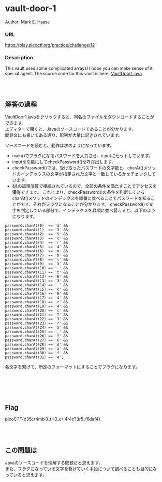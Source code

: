 # vault-door-1
Author: Mark E. Haase  

### URL
https://play.picoctf.org/practice/challenge/12  

### Description
This vault uses some complicated arrays! I hope you can make sense of it, special agent. The source code for this vault is here: [VaultDoor1.java](https://jupiter.challenges.picoctf.org/static/87e103a8db01087de9ccf5a7a022ddf8/VaultDoor1.java)  

<br>
<br>

## 解答の過程
VaultDoor1.javaをクリックすると、同名のファイルをダウンロードすることができます。  
エディターで開くと、Javaのソースコードであることが分かります。  
問題文にも書いてある通り、配列が大量に記述されています。  

ソースコードを読むと、動作は次のようになっています。  
- main()でフラグになるパスワードを入力させ、inputにセットしています。
- inputを引数にしてcheckPassword()を呼び出します。
- checkPassword()では、受け取ったパスワードの文字数と、charAt()メソッドのインデックスの文字が指定された文字と一致しているかをチェックしています。
- &&の論理演算で接続されているので、全部の条件を満たすことでアクセスを獲得できます。
これにより、checkPassword()の条件を判断しているcharAt()メソッドのインデックスを順番に並べることでパスワードを知ることができ、それがフラグになることが分かります。
checkPassword()で文字を判定している部分で、インデックスを昇順に並べ替えると、以下のようになります。  
```
password.charAt(0)  == 'd' &&
password.charAt(1)  == '3' &&
password.charAt(2)  == '5' &&
password.charAt(3)  == 'c' &&
password.charAt(4)  == 'r' &&
password.charAt(5)  == '4' &&
password.charAt(6)  == 'm' &&
password.charAt(7)  == 'b' &&
password.charAt(8)  == 'l' &&
password.charAt(9)  == '3' &&
password.charAt(10) == '_' &&
password.charAt(11) == 't' &&
password.charAt(12) == 'H' &&
password.charAt(13) == '3' &&
password.charAt(14) == '_' &&
password.charAt(15) == 'c' &&
password.charAt(16) == 'H' &&
password.charAt(17) == '4' &&
password.charAt(18) == 'r' &&
password.charAt(19) == '4' &&
password.charAt(20) == 'c' &&
password.charAt(21) == 'T' &&
password.charAt(22) == '3' &&
password.charAt(23) == 'r' &&
password.charAt(24) == '5' &&
password.charAt(25) == '_' &&
password.charAt(26) == 'f' &&
password.charAt(27) == '6' &&
password.charAt(28) == 'd' &&
password.charAt(29) == 'a' &&
password.charAt(30) == 'f' &&
password.charAt(31) == '4';
```

各文字を繋げて、所定のフォーマットにすることでフラグになります。  

<br>
<br>
<br>
<br>

## Flag
picoCTF{d35cr4mbl3_tH3_cH4r4cT3r5_f6daf4}  

<br>
<br>

## この問題は
Javaのソースコードを理解する問題だと思えます。  
また、フラグになっている文字を繋げていく手段について調べることも目的になっていると思えます。  
